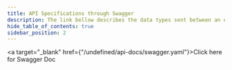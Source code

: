 ```yaml
---
title: API Specifications through Swagger
description: The link bellow describes the data types sent between an established WebSocket connection
hide_table_of_contents: true
sidebar_position: 2
---
```


<a target="_blank" href={"/undefined/api-docs/swagger.yaml"}>Click here for Swagger Doc</a>


<!-- [Download the YAML file](/api-docs/swagger.yaml) -->

<!-- import Redoc from 'redocusaurus';

<Redoc specUrl="/api-docs/swagger.yaml" /> -->

<!-- <iframe src="/api-docs/swagger.yaml width="100%" height="800px"></iframe> -->


<!-- import ApiDocMdx from '@theme/ApiDocMdx';

<ApiDocMdx id="using-single-yaml" /> -->